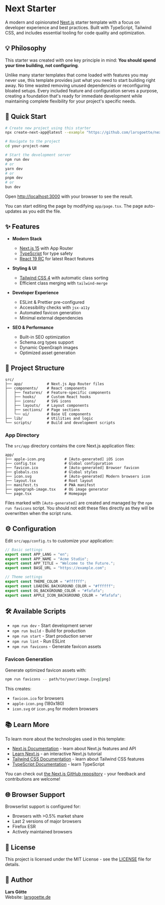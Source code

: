 # Next Starter

A modern and opinionated [Next.js](https://nextjs.org) starter template with a focus on developer experience and best practices. Built with TypeScript, Tailwind CSS, and includes essential tooling for code quality and optimization.

## 💡 Philosophy

This starter was created with one key principle in mind: **You should spend your time building, not configuring**.

Unlike many starter templates that come loaded with features you may never use, this template provides just what you need to start building right away. No time wasted removing unused dependencies or reconfiguring bloated setups. Every included feature and configuration serves a purpose, creating a foundation that's ready for immediate development while maintaining complete flexibility for your project's specific needs.

## 🚀 Quick Start

```bash
# Create new project using this starter
npx create-next-app@latest --example "https://github.com/larsgoette/next-starter" [your-project-name]

# Navigate to the project
cd your-project-name

# Start the development server
npm run dev
# or
yarn dev
# or
pnpm dev
# or
bun dev
```

Open [http://localhost:3000](http://localhost:3000) with your browser to see the result.

You can start editing the page by modifying `app/page.tsx`. The page auto-updates as you edit the file.

## ✨ Features

- **Modern Stack**

  - [Next.js 15](https://nextjs.org/) with App Router
  - [TypeScript](https://www.typescriptlang.org/) for type safety
  - [React 19 RC](https://react.dev/) for latest React features

- **Styling & UI**

  - [Tailwind CSS 4](https://tailwindcss.com/) with automatic class sorting
  - Efficient class merging with `tailwind-merge`

- **Developer Experience**

  - ESLint & Prettier pre-configured
  - Accessibility checks with `jsx-a11y`
  - Automated favicon generation
  - Minimal external dependencies

- **SEO & Performance**

  - Built-in SEO optimization
  - Schema.org types support
  - Dynamic OpenGraph images
  - Optimized asset generation

## 📁 Project Structure

```
src/
├── app/           # Next.js App Router files
├── components/    # React components
│   ├── features/  # Feature-specific components
│   ├── hooks/     # Custom React hooks
│   ├── icons/     # SVG icons
│   ├── layouts/   # Layout components
│   ├── sections/  # Page sections
│   └── ui/        # Base UI components
├── lib/           # Utilities and logic
└── scripts/       # Build and development scripts
```

### App Directory

The `src/app` directory contains the core Next.js application files:

```
app/
├── apple-icon.png         # [Auto-generated] iOS icon
├── config.tsx             # Global configuration
├── favicon.ico            # [Auto-generated] Browser favicon
├── globals.css            # Global styles
├── icon.svg               # [Auto-generated] Modern browsers icon
├── layout.tsx             # Root layout
├── manifest.ts            # PWA manifest
├── opengraph-image.tsx    # OG image generator
└── page.tsx               # Homepage
```

Files marked with `[Auto-generated]` are created and managed by the `npm run favicons` script. You should not edit these files directly as they will be overwritten when the script runs.

## ⚙️ Configuration

Edit `src/app/config.ts` to customize your application:

```typescript
// Basic settings
export const APP_LANG = "en";
export const APP_NAME = "Acme Studio";
export const APP_TITLE = "Welcome to the Future.";
export const BASE_URL = "https://example.com";

// Theme settings
export const THEME_COLOR = "#ffffff";
export const LOADING_BACKGROUND_COLOR = "#ffffff";
export const OG_BACKGROUND_COLOR = "#fafafa";
export const APPLE_ICON_BACKGROUND_COLOR = "#fafafa";
```

## 🛠️ Available Scripts

- `npm run dev` - Start development server
- `npm run build` - Build for production
- `npm run start` - Start production server
- `npm run lint` - Run ESLint
- `npm run favicons` - Generate favicon assets

### Favicon Generation

Generate optimized favicon assets with:

```bash
npm run favicons -- path/to/your/image.[svg|png]
```

This creates:

- `favicon.ico` for browsers
- `apple-icon.png` (180x180)
- `icon.svg` or `icon.png` for modern browsers

## 📚 Learn More

To learn more about the technologies used in this template:

- [Next.js Documentation](https://nextjs.org/docs) - learn about Next.js features and API
- [Learn Next.js](https://nextjs.org/learn) - an interactive Next.js tutorial
- [Tailwind CSS Documentation](https://tailwindcss.com/docs) - learn about Tailwind CSS features
- [TypeScript Documentation](https://www.typescriptlang.org/docs/) - learn TypeScript

You can check out [the Next.js GitHub repository](https://github.com/vercel/next.js) - your feedback and contributions are welcome!

## 🌐 Browser Support

Browserlist support is configured for:

- Browsers with >0.5% market share
- Last 2 versions of major browsers
- Firefox ESR
- Actively maintained browsers

## 📄 License

This project is licensed under the MIT License - see the [LICENSE](LICENSE.md) file for details.

## 👤 Author

**Lars Götte**  
Website: [larsgoette.de](https://larsgoette.de)
